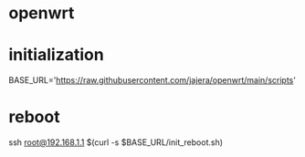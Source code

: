 # openwrt

# initialization
BASE_URL='https://raw.githubusercontent.com/jajera/openwrt/main/scripts'

# reboot
ssh root@192.168.1.1 $(curl -s $BASE_URL/init_reboot.sh)

